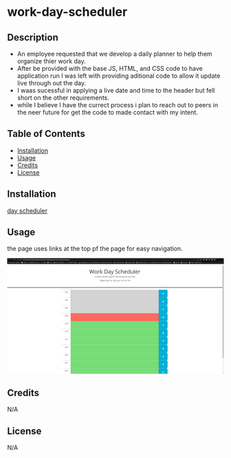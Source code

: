 # work-day-scheduler

## Description


- An employee requested that we develop a daily planner to help them organize thier work day.
- After be provided with the base JS, HTML, and CSS code to have application run I was left with providing aditional code to allow it update live through out the day.
- I waas sucessful in applying a live date and time to the header but fell short on the other requirements.
- while I believe I have the currect process i plan to reach out to peers in the neer future for get the code to made contact with my intent.

## Table of Contents 

- [Installation](#installation)
- [Usage](#usage)
- [Credits](#credits)
- [License](#license)

## Installation


[day scheduler](https://crowtrooper202.github.io/work-day-scheduler/)


## Usage

the page uses links at the top pf the page for easy navigation.

![day scheduler](./pictures/day-scheduler.PNG)



## Credits

N/A

## License

N/A